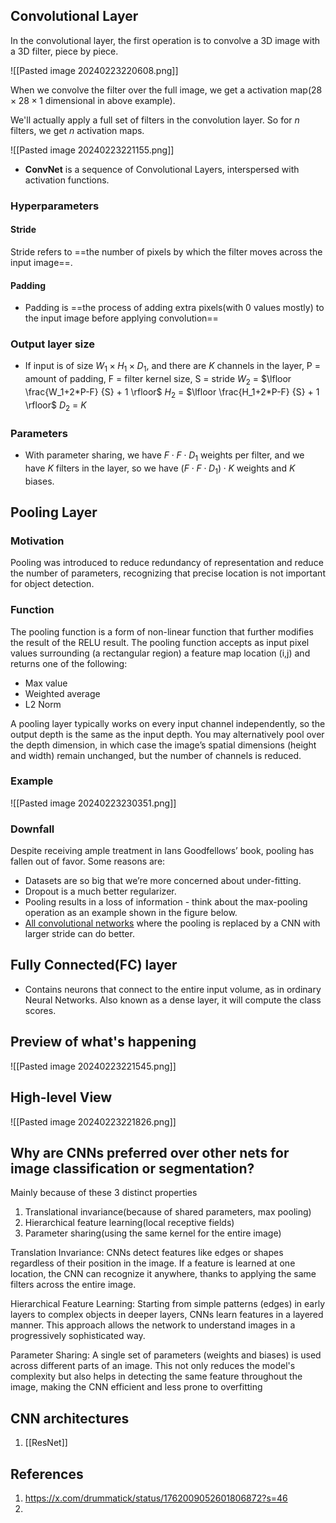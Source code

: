 ## Convolutional Layer

In the convolutional layer, the first operation is to convolve a 3D image with a 3D filter, piece by piece.

![[Pasted image 20240223220608.png]]


When we convolve the filter over the full image, we get a activation map($28\times28\times1$  dimensional in above example). 

We'll actually apply a full set of filters in the convolution layer. So for $n$ filters, we get $n$ activation maps.

![[Pasted image 20240223221155.png]]

- **ConvNet** is a sequence of Convolutional Layers, interspersed with activation functions.

### Hyperparameters
#### Stride
Stride refers to ==the number of pixels by which the filter moves across the input image==.

#### Padding
- Padding is ==the process of adding extra pixels(with 0 values mostly) to the input image before applying convolution==

### Output layer size
- If input is of size $W_1\times H_1\times D_1$, and there are $K$ channels in the layer, P = amount of padding, F = filter kernel size, S = stride
$W_2$ = $\lfloor \frac{W_1+2*P-F} {S} + 1 \rfloor$
$H_2$ = $\lfloor \frac{H_1+2*P-F} {S} + 1 \rfloor$
$D_2$ = $K$

### Parameters 
- With parameter sharing, we have $F\cdot F \cdot D_1$ weights per filter, and we have $K$ filters in the layer, so we have  $(F\cdot F \cdot D_1) \cdot K$ weights and $K$ biases.

## Pooling Layer

### Motivation
Pooling was introduced to reduce redundancy of representation and reduce the number of parameters, recognizing that precise location is not important for object detection.

### Function
The pooling function is a form of non-linear function that further modifies the result of the RELU result. The pooling function accepts as input pixel values surrounding (a rectangular region) a feature map location (i,j) and returns one of the following:
- Max value
- Weighted average
- L2 Norm

A pooling layer typically works on every input channel independently, so the output depth is the same as the input depth. You may alternatively pool over the depth dimension, in which case the image’s spatial dimensions (height and width) remain unchanged, but the number of channels is reduced.

### Example
![[Pasted image 20240223230351.png]]

### Downfall
Despite receiving ample treatment in Ians Goodfellows’ book, pooling has fallen out of favor. Some reasons are:

- Datasets are so big that we’re more concerned about under-fitting.
- Dropout is a much better regularizer.
- Pooling results in a loss of information - think about the max-pooling operation as an example shown in the figure below.
- [All convolutional networks](https://arxiv.org/pdf/1412.6806.pdf) where the pooling is replaced by a CNN with larger stride can do better.


## Fully Connected(FC) layer
- Contains neurons that connect to the entire input volume, as in ordinary Neural Networks. Also known as a dense layer, it will compute the class scores.



## Preview of what's happening
![[Pasted image 20240223221545.png]]
## High-level View

![[Pasted image 20240223221826.png]]

## Why are CNNs preferred over other nets for image classification or segmentation?

Mainly because of these 3 distinct properties 

1. Translational invariance(because of shared parameters, max pooling)
2. Hierarchical feature learning(local receptive fields)
3. Parameter sharing(using the same kernel for the entire image)

Translation Invariance: CNNs detect features like edges or shapes regardless of their position in the image. If a feature is learned at one location, the CNN can recognize it anywhere, thanks to applying the same filters across the entire image.

Hierarchical Feature Learning: Starting from simple patterns (edges) in early layers to complex objects in deeper layers, CNNs learn features in a layered manner. This approach allows the network to understand images in a progressively sophisticated way.

Parameter Sharing: A single set of parameters (weights and biases) is used across different parts of an image. This not only reduces the model's complexity but also helps in detecting the same feature throughout the image, making the CNN efficient and less prone to overfitting

## CNN architectures
1. [[ResNet]]


## References
1. https://x.com/drummatick/status/1762009052601806872?s=46
2. 